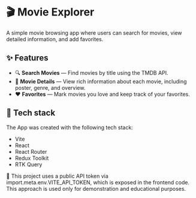 # 🎬 Movie Explorer

A simple movie browsing app where users can search for movies, view detailed information, and add favorites.

## ✨ Features

- 🔍 **Search Movies** — Find movies by title using the TMDB API.
- 📄 **Movie Details** — View rich information about each movie, including poster, genre, and overview.
- ❤️ **Favorites** — Mark movies you love and keep track of your favorites.

## 🚀 Tech stack

The App was created with the following tech stack:

- Vite
- React
- React Router
- Redux Toolkit
- RTK Query

🔐 This project uses a public API token via import.meta.env.VITE_API_TOKEN, which is exposed in the frontend code.
This approach is used only for demonstration and educational purposes.
